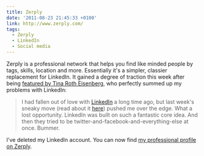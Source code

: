 ```yaml
---
title: Zerply
date: '2011-08-23 21:45:33 +0100'
link: http://www.zerply.com/
tags:
  - Zerply
  - LinkedIn
  - Social media
---
```

Zerply is a professional network that helps you find like minded people by tags, skills, location and more. Essentially it's a simpler, classier replacement for LinkedIn. It gained a degree of traction this week after being [featured by Tina Roth Eisenberg][1], who perfectly summed up my problems with LinkedIn:

> I had fallen out of love with [LinkedIn][2] a long time ago, but last week's sneaky move (read about it [here][3]) pushed me over the edge. What a lost opportunity. LinkedIn was built on such a fantastic core idea. And then they tried to be twitter-and-facebook-and-everything-else at once. Bummer.

I've deleted my LinkedIn account. You can now find [my professional profile on Zerply][4].

[1]: http://www.swiss-miss.com/2011/08/zerply.html
[2]: http://www.linkedin.com/
[3]: http://gadgetwise.blogs.nytimes.com/2011/08/17/linkedins-social-ad-misstep/
[4]: http://www.zerply.com/profile/paulrobertlloyd/
